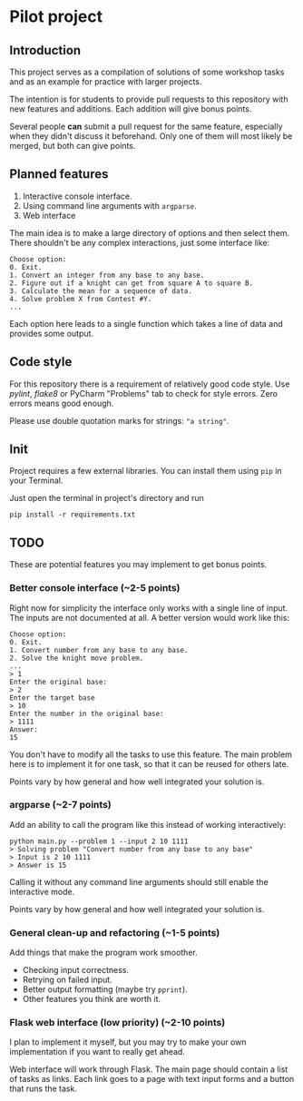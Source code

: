 # Pilot project

## Introduction

This project serves as a compilation of solutions of some workshop tasks and as an example for practice with larger projects.

The intention is for students to provide pull requests to this repository with new features and additions. Each addition will give bonus points.

Several people **can** submit a pull request for the same feature, especially when they didn't discuss it beforehand. Only one of them will most likely be merged, but both can give points.

## Planned features

1. Interactive console interface.
2. Using command line arguments with `argparse`.
3. Web interface

The main idea is to make a large directory of options and then select them. There shouldn't be any complex interactions, just some interface like:

```
Choose option:
0. Exit.
1. Convert an integer from any base to any base.
2. Figure out if a knight can get from square A to square B.
3. Calculate the mean for a sequence of data.
4. Solve problem X from Contest #Y.
...
```

Each option here leads to a single function which takes a line of data and provides some output.

## Code style

For this repository there is a requirement of relatively good code style. Use *pylint*, *flake8* or PyCharm "Problems" tab to check for style errors. Zero errors means good enough.

Please use double quotation marks for strings: `"a string"`.

## Init

Project requires a few external libraries. You can install them using `pip` in your Terminal.

Just open the terminal in project's directory and run
```
pip install -r requirements.txt
```

## TODO

These are potential features you may implement to get bonus points.

### Better console interface (~2-5 points)

Right now for simplicity the interface only works with a single line of input. The inputs are not documented at all. A better version would work like this:

```
Choose option:
0. Exit.
1. Convert number from any base to any base.
2. Solve the knight move problem.
...
> 1
Enter the original base:
> 2
Enter the target base
> 10
Enter the number in the original base:
> 1111
Answer:
15 
```

You don't have to modify all the tasks to use this feature. The main problem here is to implement it for one task, so that it can be reused for others late.

Points vary by how general and how well integrated your solution is.

### argparse (~2-7 points)

Add an ability to call the program like this instead of working interactively:

```
python main.py --problem 1 --input 2 10 1111
> Solving problem "Convert number from any base to any base"
> Input is 2 10 1111
> Answer is 15
```

Calling it without any command line arguments should still enable the interactive mode.

Points vary by how general and how well integrated your solution is.


### General clean-up and refactoring (~1-5 points)

Add things that make the program work smoother.

- Checking input correctness.
- Retrying on failed input.
- Better output formatting (maybe try `pprint`).
- Other features you think are worth it.

### Flask web interface (low priority) (~2-10 points)

I plan to implement it myself, but you may try to make your own implementation if you want to really get ahead.

Web interface will work through Flask. The main page should contain a list of tasks as links. Each link goes to a page with text input forms and a button that runs the task.

